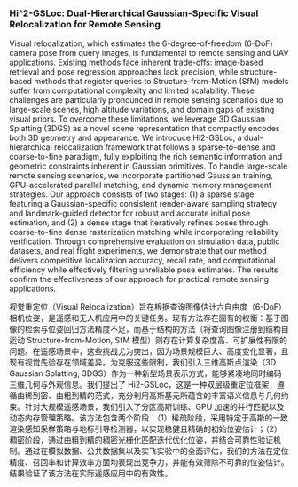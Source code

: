 ### Hi^2-GSLoc: Dual-Hierarchical Gaussian-Specific Visual Relocalization for Remote Sensing

Visual relocalization, which estimates the 6-degree-of-freedom (6-DoF) camera pose from query images, is fundamental to remote sensing and UAV applications. Existing methods face inherent trade-offs: image-based retrieval and pose regression approaches lack precision, while structure-based methods that register queries to Structure-from-Motion (SfM) models suffer from computational complexity and limited scalability. These challenges are particularly pronounced in remote sensing scenarios due to large-scale scenes, high altitude variations, and domain gaps of existing visual priors. To overcome these limitations, we leverage 3D Gaussian Splatting (3DGS) as a novel scene representation that compactly encodes both 3D geometry and appearance. We introduce Hi2-GSLoc, a dual-hierarchical relocalization framework that follows a sparse-to-dense and coarse-to-fine paradigm, fully exploiting the rich semantic information and geometric constraints inherent in Gaussian primitives. To handle large-scale remote sensing scenarios, we incorporate partitioned Gaussian training, GPU-accelerated parallel matching, and dynamic memory management strategies. Our approach consists of two stages: (1) a sparse stage featuring a Gaussian-specific consistent render-aware sampling strategy and landmark-guided detector for robust and accurate initial pose estimation, and (2) a dense stage that iteratively refines poses through coarse-to-fine dense rasterization matching while incorporating reliability verification. Through comprehensive evaluation on simulation data, public datasets, and real flight experiments, we demonstrate that our method delivers competitive localization accuracy, recall rate, and computational efficiency while effectively filtering unreliable pose estimates. The results confirm the effectiveness of our approach for practical remote sensing applications.

视觉重定位（Visual Relocalization）旨在根据查询图像估计六自由度（6-DoF）相机位姿，是遥感和无人机应用中的关键任务。现有方法存在固有的权衡：基于图像的检索与位姿回归方法精度不足，而基于结构的方法（将查询图像注册到结构自运动 Structure-from-Motion, SfM 模型）则存在计算复杂度高、可扩展性有限的问题。在遥感场景中，这些挑战尤为突出，因为场景规模巨大、高度变化显著，且现有视觉先验存在领域差异。为克服这些限制，我们引入三维高斯点渲染（3D Gaussian Splatting, 3DGS）作为一种新型场景表示方式，能够紧凑地同时编码三维几何与外观信息。我们提出了 Hi2-GSLoc，这是一种双层级重定位框架，遵循由稀到密、由粗到精的范式，充分利用高斯基元所蕴含的丰富语义信息与几何约束。针对大规模遥感场景，我们引入了分区高斯训练、GPU 加速的并行匹配以及动态内存管理策略。该方法包含两个阶段：（1）稀疏阶段，采用特定于高斯的一致渲染感知采样策略与地标引导检测器，以实现稳健且精确的初始位姿估计；（2）稠密阶段，通过由粗到精的稠密光栅化匹配迭代优化位姿，并结合可靠性验证机制。通过在模拟数据、公共数据集以及实飞实验中的全面评估，我们的方法在定位精度、召回率和计算效率方面均表现出竞争力，并能有效筛除不可靠的位姿估计。结果验证了该方法在实际遥感应用中的有效性。
